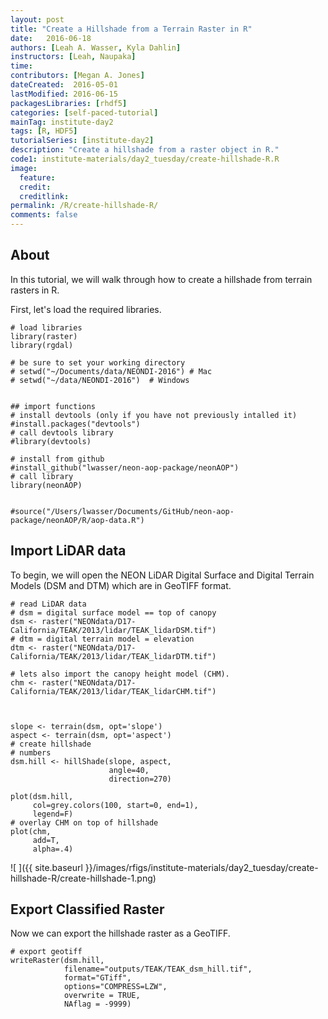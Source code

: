 ```yaml
---
layout: post
title: "Create a Hillshade from a Terrain Raster in R"
date:   2016-06-18
authors: [Leah A. Wasser, Kyla Dahlin]
instructors: [Leah, Naupaka]
time:
contributors: [Megan A. Jones]
dateCreated:  2016-05-01
lastModified: 2016-06-15
packagesLibraries: [rhdf5]
categories: [self-paced-tutorial]
mainTag: institute-day2
tags: [R, HDF5]
tutorialSeries: [institute-day2]
description: "Create a hillshade from a raster object in R."
code1: institute-materials/day2_tuesday/create-hillshade-R.R
image:
  feature: 
  credit: 
  creditlink:
permalink: /R/create-hillshade-R/
comments: false
---
```


## About

In this tutorial, we will walk through how to create a hillshade from terrain
rasters in R.

First, let's load the required libraries.


    # load libraries
    library(raster)
    library(rgdal)
    
    # be sure to set your working directory
    # setwd("~/Documents/data/NEONDI-2016") # Mac
    # setwd("~/data/NEONDI-2016")  # Windows
    
    
    ## import functions
    # install devtools (only if you have not previously intalled it)
    #install.packages("devtools")
    # call devtools library
    #library(devtools)
    
    # install from github
    #install_github("lwasser/neon-aop-package/neonAOP")
    # call library
    library(neonAOP)
    
    
    #source("/Users/lwasser/Documents/GitHub/neon-aop-package/neonAOP/R/aop-data.R")

## Import LiDAR data

To begin, we will open the NEON LiDAR Digital Surface and Digital Terrain Models
(DSM and DTM) which are in GeoTIFF format.


    # read LiDAR data
    # dsm = digital surface model == top of canopy
    dsm <- raster("NEONdata/D17-California/TEAK/2013/lidar/TEAK_lidarDSM.tif")
    # dtm = digital terrain model = elevation
    dtm <- raster("NEONdata/D17-California/TEAK/2013/lidar/TEAK_lidarDTM.tif") 
    
    # lets also import the canopy height model (CHM).
    chm <- raster("NEONdata/D17-California/TEAK/2013/lidar/TEAK_lidarCHM.tif")



    slope <- terrain(dsm, opt='slope')
    aspect <- terrain(dsm, opt='aspect')
    # create hillshade
    # numbers 
    dsm.hill <- hillShade(slope, aspect, 
                          angle=40, 
                          direction=270)
    
    plot(dsm.hill,
         col=grey.colors(100, start=0, end=1),
         legend=F)
    # overlay CHM on top of hillshade
    plot(chm,
         add=T,
         alpha=.4)

![ ]({{ site.baseurl }}/images/rfigs/institute-materials/day2_tuesday/create-hillshade-R/create-hillshade-1.png)


## Export Classified Raster

Now we can export the hillshade raster as a GeoTIFF. 


    # export geotiff 
    writeRaster(dsm.hill,
                filename="outputs/TEAK/TEAK_dsm_hill.tif",
                format="GTiff",
                options="COMPRESS=LZW",
                overwrite = TRUE,
                NAflag = -9999)
